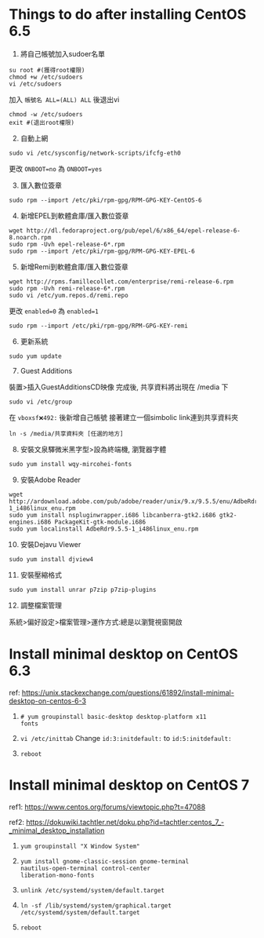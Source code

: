 # Things to do after installing CentOS 6.5

1. 將自己帳號加入sudoer名單   

<pre><code>su root #(獲得root權限)   
chmod +w /etc/sudoers   
vi /etc/sudoers   </code></pre>
加入 <code>帳號名 ALL=(ALL) ALL</code> 後退出vi
<pre><code>chmod -w /etc/sudoers   
exit #(退出root權限)   </code></pre>

2. 自動上網

<pre><code>sudo vi /etc/sysconfig/network-scripts/ifcfg-eth0   </code></pre>
更改 <code>ONBOOT=no</code> 為 <code>ONBOOT=yes</code>   

3. 匯入數位簽章

<pre><code>sudo rpm --import /etc/pki/rpm-gpg/RPM-GPG-KEY-CentOS-6   </code></pre>

4. 新增EPEL到軟體倉庫/匯入數位簽章

<pre><code>wget http://dl.fedoraproject.org/pub/epel/6/x86_64/epel-release-6-8.noarch.rpm   
sudo rpm -Uvh epel-release-6*.rpm   
sudo rpm --import /etc/pki/rpm-gpg/RPM-GPG-KEY-EPEL-6   </code></pre>

5. 新增Remi到軟體倉庫/匯入數位簽章   

<pre><code>wget http://rpms.famillecollet.com/enterprise/remi-release-6.rpm 
sudo rpm -Uvh remi-release-6*.rpm
sudo vi /etc/yum.repos.d/remi.repo</code></pre>

更改 <code>enabled=0</code> 為 <code>enabled=1</code>   

<pre><code>sudo rpm --import /etc/pki/rpm-gpg/RPM-GPG-KEY-remi</code></pre>

6. 更新系統   

<pre><code>sudo yum update</code></pre>

7. Guest Additions   

裝置>插入GuestAdditionsCD映像
完成後, 共享資料將出現在 /media 下
<pre><code>sudo vi /etc/group</code></pre>
在 <code>vboxsf:x:492:</code> 後新增自己帳號
接著建立一個simbolic link連到共享資料夾
<pre><code>ln -s /media/共享資料夾 [任選的地方]</code></pre>

8. 安裝文泉驛微米黑字型>設為終端機, 瀏覽器字體   

<pre><code>sudo yum install wqy-mircohei-fonts</code></pre>

9. 安裝Adobe Reader   

<pre><code>wget http://ardownload.adobe.com/pub/adobe/reader/unix/9.x/9.5.5/enu/AdbeRdr9.5.5-1_i486linux_enu.rpm
sudo yum install nspluginwrapper.i686 libcanberra-gtk2.i686 gtk2-engines.i686 PackageKit-gtk-module.i686
sudo yum localinstall AdbeRdr9.5.5-1_i486linux_enu.rpm</code></pre>

10. 安裝Dejavu Viewer   

<pre><code>sudo yum install djview4</code></pre>

11. 安裝壓縮格式   

<pre><code>sudo yum install unrar p7zip p7zip-plugins</code></pre>

12. 調整檔案管理   

系統>偏好設定>檔案管理>運作方式:總是以瀏覽視窗開啟

# Install minimal desktop on CentOS 6.3

ref: https://unix.stackexchange.com/questions/61892/install-minimal-desktop-on-centos-6-3

1. <code># yum groupinstall basic-desktop desktop-platform x11 fonts</code>

2. <code>vi /etc/inittab</code>
Change <code>id:3:initdefault:</code> to <code>id:5:initdefault:</code>

3. <pre><code>reboot</code></pre>

# Install minimal desktop on CentOS 7

ref1: https://www.centos.org/forums/viewtopic.php?t=47088

ref2: https://dokuwiki.tachtler.net/doku.php?id=tachtler:centos_7_-_minimal_desktop_installation

1. <code>yum groupinstall "X Window System"</code>

2. <code>yum install gnome-classic-session gnome-terminal nautilus-open-terminal control-center liberation-mono-fonts</code>

3. <code>unlink /etc/systemd/system/default.target</code>

4. <code>ln -sf /lib/systemd/system/graphical.target /etc/systemd/system/default.target</code>

5. <code>reboot</code>
